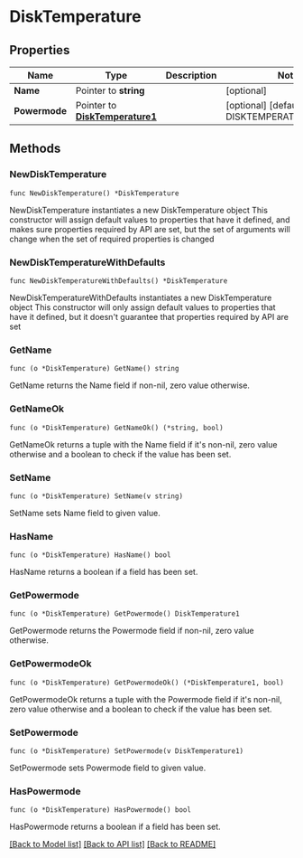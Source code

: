 # DiskTemperature

## Properties

Name | Type | Description | Notes
------------ | ------------- | ------------- | -------------
**Name** | Pointer to **string** |  | [optional] 
**Powermode** | Pointer to [**DiskTemperature1**](DiskTemperature1.md) |  | [optional] [default to DISKTEMPERATURE1_NEVER]

## Methods

### NewDiskTemperature

`func NewDiskTemperature() *DiskTemperature`

NewDiskTemperature instantiates a new DiskTemperature object
This constructor will assign default values to properties that have it defined,
and makes sure properties required by API are set, but the set of arguments
will change when the set of required properties is changed

### NewDiskTemperatureWithDefaults

`func NewDiskTemperatureWithDefaults() *DiskTemperature`

NewDiskTemperatureWithDefaults instantiates a new DiskTemperature object
This constructor will only assign default values to properties that have it defined,
but it doesn't guarantee that properties required by API are set

### GetName

`func (o *DiskTemperature) GetName() string`

GetName returns the Name field if non-nil, zero value otherwise.

### GetNameOk

`func (o *DiskTemperature) GetNameOk() (*string, bool)`

GetNameOk returns a tuple with the Name field if it's non-nil, zero value otherwise
and a boolean to check if the value has been set.

### SetName

`func (o *DiskTemperature) SetName(v string)`

SetName sets Name field to given value.

### HasName

`func (o *DiskTemperature) HasName() bool`

HasName returns a boolean if a field has been set.

### GetPowermode

`func (o *DiskTemperature) GetPowermode() DiskTemperature1`

GetPowermode returns the Powermode field if non-nil, zero value otherwise.

### GetPowermodeOk

`func (o *DiskTemperature) GetPowermodeOk() (*DiskTemperature1, bool)`

GetPowermodeOk returns a tuple with the Powermode field if it's non-nil, zero value otherwise
and a boolean to check if the value has been set.

### SetPowermode

`func (o *DiskTemperature) SetPowermode(v DiskTemperature1)`

SetPowermode sets Powermode field to given value.

### HasPowermode

`func (o *DiskTemperature) HasPowermode() bool`

HasPowermode returns a boolean if a field has been set.


[[Back to Model list]](../README.md#documentation-for-models) [[Back to API list]](../README.md#documentation-for-api-endpoints) [[Back to README]](../README.md)


